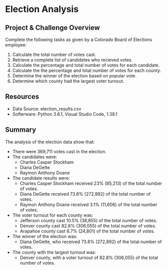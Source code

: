 # Election Analysis
## Project & Challenge Overview
Complete the following tasks as given by a Colorado Board of Elections employee:

1. Calculate the total number of votes cast.
2. Retrieve a complete list of candidates who recieved votes.
3. Calculate the percentage and total number of votes for each candidate.
4. Calculate the the percentage and total number of votes for each county.
5. Determine the winner of the election based on popular vote.
6. Determine which county had the largest voter turnout.

## Resources
- Data Source: election_results.csv
- Softerware: Python 3.6.1, Visual Studio Code, 1.38.1

## Summary
The analysis of the election data show that:

- There were 369,711 votes cast in the election.
- The candidates were:
  - Charles Casper Stockham
  - Diana DeGette
  - Raymon Anthony Doane
- The candidate results were:
  - Charles Casper Stockham received 23% (85,213) of the total number of votes.
  - Diana DeGette received 73.8% (272,892) of the total number of votes.
  - Raymon Anthony Doane received 3.1% (11,606) of the total number of votes.
- The voter turnout for each county was:
  - Jefferson county cast 10.5% (38,855) of the total number of votes.
  - Denver county cast 82.8% (306,055) of the total number of votes.
  - Arapahoe county cast 6.7% (24,801) of the total number of votes.
- The winner of the election was:
  - Diana DeGette, who received 73.8% (272,892) of the total number of votes.
- The county with the largest turnout was: 
  - Denver county, with a voter turnout of 82.8% (306,055) of the total number of votes.
